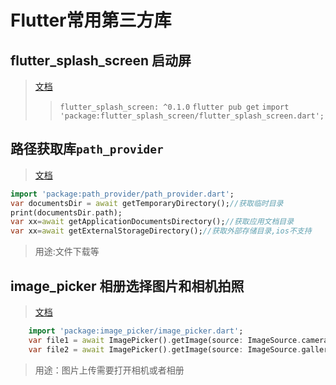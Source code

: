 # Flutter常用第三方库

## flutter_splash_screen 启动屏

>[文档](https://pub.dev/packages/flutter_splash_screen/install)
>>`flutter_splash_screen: ^0.1.0`
>>`flutter pub get`
>>`import 'package:flutter_splash_screen/flutter_splash_screen.dart';`

## 路径获取库`path_provider`

>[文档](https://pub.dev/packages/path_provider/install)

```dart
import 'package:path_provider/path_provider.dart';
var documentsDir = await getTemporaryDirectory();//获取临时目录
print(documentsDir.path);
var xx=await getApplicationDocumentsDirectory();//获取应用文档目录
var xx=await getExternalStorageDirectory();//获取外部存储目录,ios不支持
```

>用途:文件下载等

## image_picker 相册选择图片和相机拍照

>[文档](https://pub.dev/packages/image_picker/install)

```dart
    import 'package:image_picker/image_picker.dart';
    var file1 = await ImagePicker().getImage(source: ImageSource.camera);//打开照相机
    var file2 = await ImagePicker().getImage(source: ImageSource.gallery); //打开相册
```

>用途：图片上传需要打开相机或者相册
